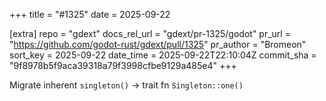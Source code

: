 +++
title = "#1325"
date = 2025-09-22

[extra]
repo = "gdext"
docs_rel_url = "gdext/pr-1325/godot"
pr_url = "https://github.com/godot-rust/gdext/pull/1325"
pr_author = "Bromeon"
sort_key = 2025-09-22
date_time = 2025-09-22T22:10:04Z
commit_sha = "9f8978b5f9aca39318a79f3998cfbe9129a485e4"
+++

Migrate inherent `singleton()` -> trait fn `Singleton::one()` 
